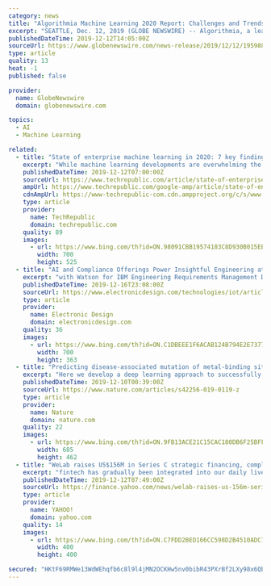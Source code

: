 ```yaml
---
category: news
title: "Algorithmia Machine Learning 2020 Report: Challenges and Trends for the Enterprise"
excerpt: "SEATTLE, Dec. 12, 2019 (GLOBE NEWSWIRE) -- Algorithmia, a leader in machine learning deployment, announces the availability of its 2020 State of Enterprise Machine Learning report. The report includes input from 750 people across industries in companies that are actively engaged in building machine learning life cycles. A key takeaway from the ..."
publishedDateTime: 2019-12-12T14:05:00Z
sourceUrl: https://www.globenewswire.com/news-release/2019/12/12/1959883/0/en/Algorithmia-Machine-Learning-2020-Report-Challenges-and-Trends-for-the-Enterprise.html
type: article
quality: 13
heat: -1
published: false

provider:
  name: GlobeNewswire
  domain: globenewswire.com

topics:
  - AI
  - Machine Learning

related:
  - title: "State of enterprise machine learning in 2020: 7 key findings"
    excerpt: "While machine learning developments are overwhelming the enterprise, many challenges will prevent teams from seeing the full value of these projects, Algorithmia found. An Algorithmia report released on Thursday revealed the challenges associated with ..."
    publishedDateTime: 2019-12-12T07:00:00Z
    sourceUrl: https://www.techrepublic.com/article/state-of-enterprise-machine-learning-in-2020-7-key-findings/
    ampUrl: https://www.techrepublic.com/google-amp/article/state-of-enterprise-machine-learning-in-2020-7-key-findings/
    cdnAmpUrl: https://www-techrepublic-com.cdn.ampproject.org/c/s/www.techrepublic.com/google-amp/article/state-of-enterprise-machine-learning-in-2020-7-key-findings/
    type: article
    provider:
      name: TechRepublic
      domain: techrepublic.com
    quality: 89
    images:
      - url: https://www.bing.com/th?id=ON.98091CBB19574183C8D930B015EE8432
        width: 700
        height: 525
  - title: "AI and Compliance Offerings Power Insightful Engineering at Enterprise Scale"
    excerpt: "with Watson for IBM Engineering Requirements Management DOORS to help engineering teams improve the quality of their requirements, minimize risk and improve time to market – while they’re being written—by using the power of artificial intelligence to evaluate requirements against industry standards. After all, a product is only as strong ..."
    publishedDateTime: 2019-12-16T23:08:00Z
    sourceUrl: https://www.electronicdesign.com/technologies/iot/article/21118617/ai-and-compliance-offerings-power-insightful-engineering-at-enterprise-scale
    type: article
    provider:
      name: Electronic Design
      domain: electronicdesign.com
    quality: 36
    images:
      - url: https://www.bing.com/th?id=ON.C1DBEEE1F6ACAB124B794E2E7377E122
        width: 700
        height: 363
  - title: "Predicting disease-associated mutation of metal-binding sites in proteins using a deep learning approach"
    excerpt: "Here we develop a deep learning approach to successfully predict disease-associated mutations that occur at the metal-binding sites of metalloproteins. We generate energy-based affinity grid maps and physiochemical features of the metal-binding pockets (obtained from different databases as spatial and sequential features) and subsequently ..."
    publishedDateTime: 2019-12-10T00:39:00Z
    sourceUrl: https://www.nature.com/articles/s42256-019-0119-z
    type: article
    provider:
      name: Nature
      domain: nature.com
    quality: 22
    images:
      - url: https://www.bing.com/th?id=ON.9FB13ACE21C15CAC180DB6F25BFFB336
        width: 685
        height: 462
  - title: "WeLab raises US$156M in Series C strategic financing, completing the largest fintech fundraising in Greater China in 2019"
    excerpt: "fintech has gradually been integrated into our daily lives over the last decade, transforming the traditional world of banking as we know it. 2020 marks the inflexion point where the calls for supervision and governance are necessary, starting with regulated digital banks.\" Using its proprietary risk management technology and advanced AI ..."
    publishedDateTime: 2019-12-12T07:49:00Z
    sourceUrl: https://finance.yahoo.com/news/welab-raises-us-156m-series-073600991.html
    type: article
    provider:
      name: YAHOO!
      domain: yahoo.com
    quality: 14
    images:
      - url: https://www.bing.com/th?id=ON.C7FDD2BED166CC598D2B4510ADC767EA
        width: 400
        height: 400

secured: "HKtF69RMWe13WdWEhqfb6c8l9l4jMN2OCKHw5nv0bibR43PXrBf2LXy98x6QbDo1eIUBuIsyLtCOCt1JvCdUUYyGS3zSYG7nThslf2CL3CdpH0SNcnTrvVTR4To2+FzuRndkuSKWdS+wsGNVe4EHNXgVhw8wf9vbYenFrnOsT/q+DPagkAYdUmAwVU1UmaVRx0IXsFxiWahEuvoPPM/BTLR3IVnwT+AzQkZ6tVkhhB3gLMJgnRbkJIoIlGW9wuyCNJp0xNyNkq7mAJh6dKTgYA==;IbOrkyuWfiatlnBhxjtPHw=="
---
```


